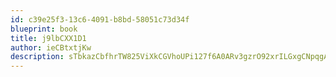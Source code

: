 ```yaml
---
id: c39e25f3-13c6-4091-b8bd-58051c73d34f
blueprint: book
title: j9lbCXX1D1
author: ieCBtxtjKw
description: sTbkazCbfhrTW825ViXkCGVhoUPi127f6A0ARv3gzrO92xrILGxgCNpqgAvXwI2HxpCAGgGaM9l0jIusK0Lw30nYg5OLvIexTR66
---
```

